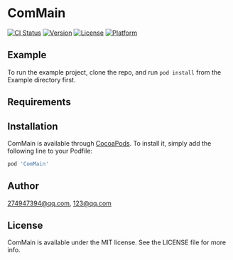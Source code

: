 # ComMain

[![CI Status](http://img.shields.io/travis/274947394@qq.com/ComMain.svg?style=flat)](https://travis-ci.org/274947394@qq.com/ComMain)
[![Version](https://img.shields.io/cocoapods/v/ComMain.svg?style=flat)](http://cocoapods.org/pods/ComMain)
[![License](https://img.shields.io/cocoapods/l/ComMain.svg?style=flat)](http://cocoapods.org/pods/ComMain)
[![Platform](https://img.shields.io/cocoapods/p/ComMain.svg?style=flat)](http://cocoapods.org/pods/ComMain)

## Example

To run the example project, clone the repo, and run `pod install` from the Example directory first.

## Requirements

## Installation

ComMain is available through [CocoaPods](http://cocoapods.org). To install
it, simply add the following line to your Podfile:

```ruby
pod 'ComMain'
```

## Author

274947394@qq.com, 123@qq.com

## License

ComMain is available under the MIT license. See the LICENSE file for more info.
